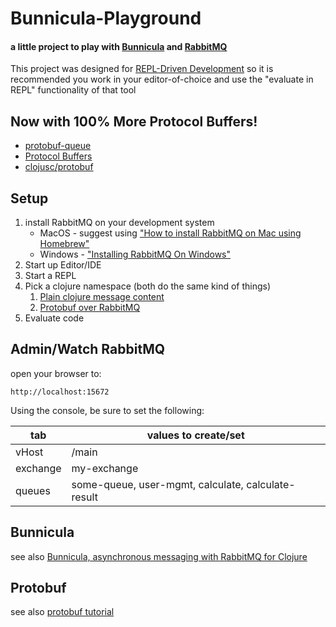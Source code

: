 # Bunnicula-Playground

#### a little project to play with [Bunnicula](https://github.com/nomnom-insights/nomnom.bunnicula) and [RabbitMQ](https://www.rabbitmq.com)

This project was designed for [REPL-Driven Development](https://clojure.org/guides/repl/introduction) so it is recommended you work in your editor-of-choice
and use the "evaluate in REPL" functionality of that tool

## Now with 100% More Protocol Buffers!

- [protobuf-queue](src/clj/protobuf_queue.clj)
- [Protocol Buffers](https://developers.google.com/protocol-buffers/)
- [clojusc/protobuf](https://github.com/clojusc/protobuf)


## Setup

1. install RabbitMQ on your development system
   - MacOS - suggest using ["How to install RabbitMQ on Mac using Homebrew"](https://www.dyclassroom.com/howto-mac/how-to-install-rabbitmq-on-mac-using-homebrew)
   - Windows - ["Installing RabbitMQ On Windows"](docs/installing-on-windows.md)
2. Start up Editor/IDE
3. Start a REPL
4. Pick a clojure namespace (both do the same kind of things)
   1. [Plain clojure message content](src/clj/service.clj)
   2. [Protobuf over RabbitMQ](src/clj/protobuf_queue.clj)
5. Evaluate code


## Admin/Watch RabbitMQ

open your browser to:

    http://localhost:15672

Using the console, be sure to set the following:

tab      | values to create/set
---------|-----------------------
vHost    |  /main
exchange |  my-exchange
queues   |  some-queue, user-mgmt, calculate, calculate-result


## Bunnicula

see also [Bunnicula, asynchronous messaging with RabbitMQ for Clojure](https://blog.getenjoyhq.com/bunnicula-asynchronous-messaging-with-rabbitmq-for-clojure/)


## Protobuf

see also [protobuf tutorial](https://clojusc.github.io/protobuf/current/1050-tutorial.html)


